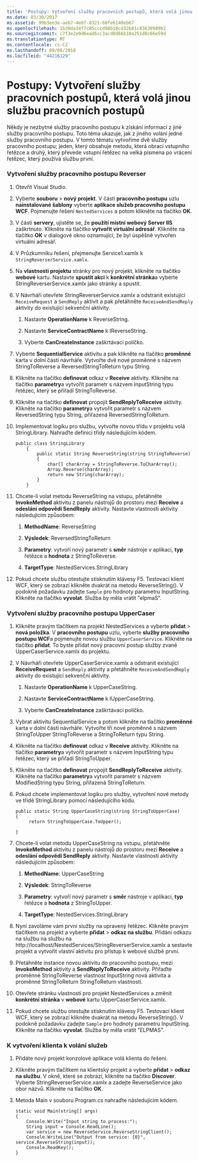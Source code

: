 ```yaml
---
title: 'Postupy: Vytvoření služby pracovních postupů, která volá jinou službu pracovních postupů'
ms.date: 03/30/2017
ms.assetid: 99b3ee3e-aeb7-4e6f-8321-60fe6140eb67
ms.openlocfilehash: 1b30da34f7c85cccd98b18cd32b81c83630989b2
ms.sourcegitcommit: c7f3e2e9d6ead6cc3acd0d66b10a251d0c66e59d
ms.translationtype: MT
ms.contentlocale: cs-CZ
ms.lasthandoff: 09/08/2018
ms.locfileid: "44216129"
---
```

# <a name="how-to-create-a-workflow-service-that-calls-another-workflow-service"></a>Postupy: Vytvoření služby pracovních postupů, která volá jinou službu pracovních postupů

Někdy je nezbytné služby pracovního postupu k získání informací z jiné služby pracovního postupu. Toto téma ukazuje, jak z jiného volání jedné služby pracovního postupu. V tomto tématu vytvoříme dvě služby pracovního postupu; jeden, který obsahuje metodu, která obrací vstupního řetězce a druhý, který převede vstupní řetězec na velká písmena po vrácení řetězec, který používá službu první.

### <a name="to-create-the-reverser-workflow-service"></a>Vytvoření služby pracovního postupu Reverser

1.  Otevřít Visual Studio.

2.  Vyberte **souboru** > **nový projekt**. V části **pracovního postupu** uzlu **nainstalované šablony** vyberte **aplikace služeb pracovního postupu WCF**. Pojmenujte řešení `NestedServices` a potom klikněte na tlačítko **OK**.

3.  V části **servery**, ujistěte se, že **použití místní webový Server IIS** zaškrtnuto. Klikněte na tlačítko **vytvořit virtuální adresář**. Klikněte na tlačítko **OK** v dialogové okno oznamující, že byl úspěšně vytvořen virtuální adresář.

4.  V Průzkumníku řešení, přejmenujte Service1.xamlx k `StringReverserService.xamlx`.

5.  Na **vlastnosti projektu** stránky pro nový projekt, klikněte na tlačítko **webové** kartu. Nastavte **spustit akci** k **konkrétní stránka**a vyberte StringReverserService.xamlx jako stránky a spustit.

6.  V Návrháři otevřete StringReverserService.xamlx a odstranit existující `ReceiveRequest` a `SendReply` aktivit a pak přetáhněte `ReceiveAndSendReply` aktivity do existující sekvenční aktivity.

    1.  Nastavte **OperationName** k ReverseString.

    2.  Nastavte **ServiceContractName** k IReverseString.

    3.  Vyberte **CanCreateInstance** zaškrtávací políčko.

7.  Vyberte **SequentialService** aktivitu a pak klikněte na tlačítko **proměnné** karta v dolní části návrháře. Vytvořte dvě nové proměnné s názvem StringToReverse a ReversedStringToReturn typu String.

8.  Klikněte na tlačítko **definovat** odkaz v **Receive** aktivity. Klikněte na tlačítko **parametry**a vytvořit parametr s názvem InputString typu řetězec, který se přiřadí StringToReverse.

9. Klikněte na tlačítko **definovat** propojit **SendReplyToReceive** aktivity. Klikněte na tlačítko **parametry**a vytvořit parametr s názvem ReversedString typu String, přiřazená ReversedStringToReturn.

10. Implementovat logiku pro službu, vytvořte novou třídu v projektu volá StringLibrary.  Nahraďte definici třídy následujícím kódem.

    ```
    public class StringLibrary
        {
            public static String ReverseString(string StringToReverse)
            {
                char[] charArray = StringToReverse.ToCharArray();
                Array.Reverse(charArray);
                return new String(charArray);
            }
        }
    ```

11. Chcete-li volat metodu ReverseString na vstupu, přetáhněte **InvokeMethod** aktivitu z panelu nástrojů do prostoru mezi **Receive** a **odeslání odpovědi SendReply** aktivity. Nastavte vlastnosti aktivity následujícím způsobem:

    1.  **MethodName**: ReverseString

    2.  **Výsledek**: ReversedStringToReturn

    3.  **Parametry**: vytvoří nový parametr s **směr** nástroje v aplikaci, **typ** řetězce a **hodnota** z StringToReverse.

    4.  **TargetType**: NestedServices.StringLibrary

12. Pokud chcete službu otestujte stisknutím klávesy F5. Testovací klient WCF, který se zobrazí klikněte dvakrát na metodu ReverseString(). V podokně požadavku zadejte `Sample` pro hodnoty parametru InputString. Klikněte na tlačítko **vyvolat**. Služba by měla vrátit "elpmaS".

### <a name="to-create-the-uppercaser-workflow-service"></a>Vytvoření služby pracovního postupu UpperCaser

1.  Klikněte pravým tlačítkem na projekt NestedServices a vyberte **přidat** > **nová položka**. V **pracovního postupu** uzlu, vyberte **služby pracovního postupu WCF**a pojmenujte novou službu `UpperCaserService`. Klikněte na tlačítko **přidat**. To byste přidat nový pracovní postup služby zvané UpperCaserService.xamlx do projektu.

2.  V Návrháři otevřete UpperCaserService.xamlx a odstranit existující **ReceiveRequest** a `SendReply` aktivity a přetáhněte `ReceiveAndSendReply` aktivity do existující sekvenční aktivity.

    1.  Nastavte **OperationName** k UpperCaseString.

    2.  Nastavte **ServiceContractName** k IUpperCaseString.

    3.  Vyberte **CanCreateInstance** zaškrtávací políčko.

3.  Vybrat aktivitu SequentialService a potom klikněte na tlačítko **proměnné** karta v dolní části návrháře. Vytvořte tři nové proměnné s názvem StringToUpper StringToReverse a StringToReturn typu String.

4.  Klikněte na tlačítko **definovat** odkaz v **Receive** aktivity. Klikněte na tlačítko **parametry**a vytvořit parametr s názvem InputString typu řetězec, který se přiřadí StringToUpper.

5.  Klikněte na tlačítko **definovat** propojit **SendReplyToReceive** aktivity. Klikněte na tlačítko **parametry**a vytvořit parametr s názvem ModifiedString typu String, přiřazená StringToReturn.

6.  Pokud chcete implementovat logiku pro služby, vytvoření nové metody ve třídě StringLibrary pomocí následujícího kódu.

    ```
    public static String UpperCaseString(string StringToUpperCase)
    {
         return StringToUpperCase.ToUpper();

    }
    ```

7.  Chcete-li volat metodu UpperCaseString na vstupu, přetáhněte **InvokeMethod** aktivitu z panelu nástrojů do prostoru mezi **Receive** a **odeslání odpovědi SendReply** aktivity. Nastavte vlastnosti aktivity následujícím způsobem:

    1.  **MethodName**: UpperCaseString

    2.  **Výsledek**: StringToReverse

    3.  **Parametry**: vytvoří nový parametr s **směr** nástroje v aplikaci, **typ** řetězce a **hodnota** z StringToUpper.

    4.  **TargetType**: NestedServices.StringLibrary

8.  Nyní zavoláme vám první služby na upravený řetězec. Klikněte pravým tlačítkem na projekt a vyberte **přidat** > **odkaz na službu**. Přidání odkazu na službu na službu na http://localhost/NestedServices/StringReverserService.xamlx a sestavte projekt a vytvořit vlastní aktivitu pro přístup k webové službě první.

9. Přetáhněte instance novou aktivitu do pracovního postupu, mezi **InvokeMethod** aktivity a **SendReplyToReceive** aktivity. Přiřaďte proměnné StringToReverse vlastnost InputString nová aktivita a proměnné StringToReturn StringToReturn vlastnosti.

10. Otevřete stránku vlastností pro projekt NestedServices a změnit **konkrétní stránka** v **webové** kartu UpperCaserService.xamlx.

11. Pokud chcete službu otestujte stisknutím klávesy F5. Testovací klient WCF, který se zobrazí klikněte dvakrát na metodu ReverseString(). V podokně požadavku zadejte `Sample` pro hodnoty parametru InputString. Klikněte na tlačítko **vyvolat**. Služba by měla vrátit "ELPMAS".

### <a name="to-create-a-client-to-call-the-services"></a>K vytvoření klienta k volání služeb

1.  Přidáte nový projekt konzolové aplikace volá klienta do řešení.

2.  Klikněte pravým tlačítkem na klientský projekt a vyberte **přidat** > **odkaz na službu**. V okně, které se zobrazí, klikněte na tlačítko **Discover**. Vyberte StringReverserService.xamlx a zadejte ReverseService jako obor názvů.  Klikněte na tlačítko **OK**.

3.  Metoda Main v souboru Program.cs nahraďte následujícím kódem.

    ```
    static void Main(string[] args)
    {
        Console.Write("Input string to process:");
        String input = Console.ReadLine();
        var service = new ReverseService.ReverseStringClient();
        Console.WriteLine("Output from service: {0}", service.ReverseString(input));
        Console.ReadKey();
    }
    ```
